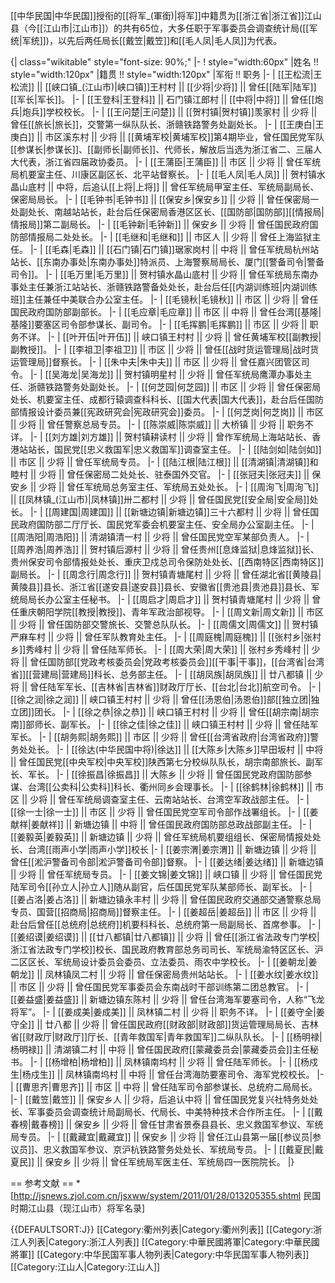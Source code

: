 [[中华民国|中华民国]]授衔的[[将军_(軍銜)|将军]]中籍贯为[[浙江省|浙江省]]江山县（今[[江山市|江山市]]）的共有65位，大多任职于军事委员会调查统计局([[军统|军统]])，以先后两任局长[[戴笠|戴笠]]和[[毛人凤|毛人凤]]为代表。

{| class="wikitable" style="font-size: 90%;"
|-
! style="width:60px" |姓名 !! style="width:120px" |籍贯 !! style="width:120px" |军衔 !! 职务
|-
| [[王松流|王松流]] || [[峡口镇_(江山市)|峡口镇]]王村村 || [[少将|少将]] || 曾任[[陆军|陆军]][[军长|军长]]。
|-
| [[王登科|王登科]] || 石门镇江郎村 || [[中将|中将]] || 曾任[[炮兵|炮兵]]学校校长。
|-
| [[王问楚|王问楚]] || [[贺村镇|贺村镇]]羡家村 || 少将 || 曾任[[旅长|旅长]]，交警第一纵队队长、浙赣铁路警务处副处长。
|-
| [[王庚白|王庚白]] || 市区溪东村 || 少将 || [[黄埔军校|黄埔军校]]第4期毕业，曾任国民党军队[[参谋长|参谋长]]、[[副师长|副师长]]、代师长，解放后当选为浙江省二、三届人大代表，浙江省四届政协委员。
|-
| [[王蒲臣|王蒲臣]] || 市区 || 少将 || 曾任军统局机要室主任、川康区副区长、北平站督察长。
|-
| [[毛人凤|毛人凤]] || 贺村镇水晶山底村 || 中将，后追认[[上将|上将]] || 曾任军统局甲室主任、军统局副局长、保密局局长。
|-
| [[毛钟书|毛钟书]] || [[保安乡|保安乡]] || 少将 || 曾任保密局一处副处长、南越站站长，赴台后任保密局香港区区长、[[国防部|国防部]][[情报局|情报局]]第二副局长。
|-
| [[毛钟新|毛钟新]] || 保安乡 || 少将 || 曾任国民政府国防部情报局二处处长。
|-
| [[毛继和|毛继和]] || 市区人 || 少将 || 曾任上海监狱主任。
|-
| [[毛森|毛森]] || [[石门镇|石门镇]]琚家岗村 || 中将 || 曾任军统局杭州站站长、[[东南办事处|东南办事处]]特派员、上海警察局局长、厦门[[警备司令|警备司令]]。
|-
| [[毛万里|毛万里]] || 贺村镇水晶山底村 || 少将 || 曾任军统局东南办事处主任兼浙江站站长、浙赣铁路警备处处长，赴台后任[[内湖训练班|内湖训练班]]主任兼任中美联合办公室主任。
|-
| [[毛镜秋|毛镜秋]] || 市区 || 少将 || 曾任国民政府国防部副部长。
|-
| [[毛应章|毛应章]] || 市区 || 中将 || 曾任台湾[[基隆|基隆]]要塞区司令部参谋长、副司令。
|-
| [[毛挥鹏|毛挥鹏]] || 市区 || 少将 || 职务不详。
|-
| [[叶开伍|叶开伍]] || 峡口镇王村村 || 少将 || 曾任黄埔军校[[副教授|副教授]]。
|-
| [[李祖卫|李祖卫]] || 市区 || 少将 || 曾任[[战时货运管理局|战时货运管理局]]督察长。
|-
| [[朱中夫|朱中夫]] || 市区 || 少将 || 曾任嘉兴团管区司令。
|-
| [[吴海龙|吴海龙]] || 贺村镇明星村 || 少将 || 曾任军统局鹰潭办事处主任、浙赣铁路警务处副处长。
|-
| [[何芝园|何芝园]] || 市区 || 少将 || 曾任保密局处长、机要室主任、成都行辕调查科科长、[[国大代表|国大代表]]，赴台后任国防部情报设计委员兼[[宪政研究会|宪政研究会]]委员。
|-
| [[何芝岗|何芝岗]] || 市区 || 少将 || 曾任警察总局专员。
|-
| [[陈崇威|陈崇威]] || 大桥镇 || 少将 || 职务不详。
|-
| [[刘方雄|刘方雄]] || 贺村镇耕读村 || 少将 || 曾作军统局上海站站长、香港站站长，国民党[[忠义救国军|忠义救国军]]调查室主任。
|-
| [[陆剑如|陆剑如]] || 市区 || 少将 || 曾任军统局专员。
|-
| [[陆江根|陆江根]] || [[清湖镇|清湖镇]]和睦村 || 少将 || 曾任保密局二处处长、驻泰国外交官。
|-
| [[张冠夫|张冠夫]] || 保安乡 || 少将 || 曾任军统局总务室主任、军统局五处处长。
|-
| [[周洵飞|周洵飞]] || [[凤林镇_(江山市)|凤林镇]]卅二都村 || 少将 || 曾任国民党[[安全局|安全局]]处长。
|-
| [[周建国|周建国]] || [[新塘边镇|新塘边镇]]三十六都村 || 少将 || 曾任国民政府国防部二厅厅长、国民党军委会机要室主任、安全局办公室副主任。
|-
| [[周浩阳|周浩阳]] || 清湖镇清一村 || 少将 || 曾任国民党空军某部负责人。
|-
| [[周养浩|周养浩]] || 贺村镇后源村 || 少将 || 曾任贵州[[息烽监狱|息烽监狱]]长、贵州保安司令部情报处处长、重庆卫戍总司令保防处处长、[[西南特区|西南特区]]副局长。
|-
| [[周念行|周念行]] || 贺村镇青塘尾村 || 少将 || 曾任湖北省[[黄陵县|黄陵县]]县长、浙江省[[遂安县|遂安县]]县长、安徽省[[贵池县|贵池县]]县长、军统局局长办公室主任秘书。
|-
| [[周启才|周启才]] || 贺村镇青塘尾村 || 少将 || 曾任重庆朝阳学院[[教授|教授]]、青年军政治部视导。
|-
| [[周文新|周文新]] || 市区 || 少将 || 曾任国防部交警旅长、交警总队队长。
|-
| [[周儒文|周儒文]] || 贺村镇严麻车村 || 少将 || 曾任军队教育处主任。
|-
| [[周庭槐|周庭槐]] || [[张村乡|张村乡]]秀峰村 || 少将 || 曾任陆军师长。
|-
| [[周大荣|周大荣]] || 张村乡秀峰村 || 少将 || 曾任国防部[[党政考核委员会|党政考核委员会]][[干事|干事]]，[[台湾省|台湾省]][[营建局|营建局]]科长、总务部主任。
|-
| [[胡凤族|胡凤族]] || 廿八都镇 || 少将 || 曾任陆军军长、[[吉林省|吉林省]]财政厅厅长、[[台北|台北]]航空司令。
|-
| [[徐之润|徐之润]] || 峡口镇王村村 || 少将 || 曾任[[汤恩伯|汤恩伯]]部[[独立团|独立团]]团长。
|-
| [[徐之恭|徐之恭]] || 峡口镇王村村 || 少将 || 曾任[[胡宗南|胡宗南]]部师长、副军长。
|-
| [[徐之佳|徐之佳]] || 峡口镇王村村 || 少将 || 曾任陆军军长。
|-
| [[胡务熙|胡务熙]] || 市区 || 少将 || 曾任[[台湾省政府|台湾省政府]]警务处处长。
|-
| [[徐达(中华民国中将)|徐达]] || [[大陈乡|大陈乡]]早田坂村 || 中将 || 曾任国民党[[中央军校|中央军校]]陕西第七分校纵队队长，胡宗南部旅长、副军长、军长。
|-
| [[徐振昌|徐振昌]] || 大陈乡 || 少将 || 曾任国民党政府国防部参谋、台湾[[公卖科|公卖科]]科长、衢州同乡会理事长。
|-
| [[徐鹤林|徐鹤林]] || 市区 || 少将 || 曾任军统局调查室主任、云南站站长、台湾空军政战部主任。
|-
| [[徐一士|徐一士]] || 市区 || 少将 || 曾任国民党空军司令部作战署组长。
|-
| [[姜献祥|姜献祥]] || 新塘边镇 || 中将 || 曾任国民政府国防部总政战部副主任。
|-
| [[姜毅英|姜毅英]] || 新塘边镇 || 少将 || 曾任军统局机要组组长、保密局情报处处长、台湾[[雨声小学|雨声小学]]校长
|-
| [[姜宗渭|姜宗渭]] || 新塘边镇 || 少将 || 曾任[[淞沪警备司令部|淞沪警备司令部]]督察。
|-
| [[姜达绪|姜达绪]] || 新塘边镇 || 少将 || 曾任军统局专员。
|-
| [[姜文锦|姜文锦]] || 峡口镇 || 少将 || 曾任国民党陆军司令[[孙立人|孙立人]]随从副官，后任国民党军队某部师长、副军长。
|-
| [[姜占洛|姜占洛]] || 新塘边镇永丰村 || 少将 || 曾任国民政府交通部交通警察总局专员、国营[[招商局|招商局]]督察主任。
|-
| [[姜超岳|姜超岳]] || 市区 || 少将 || 赴台后曾任[[总统府|总统府]]机要科科长、总统府第一局副局长、首席参事。
|-
| [[姜绍谟|姜绍谟]] || [[廿八都镇|廿八都镇]] || 少将 || 曾任[[浙江省法政专门学校|浙江省法政专门学校]]校长、国民政府教育部总务司司长、军统局渝特区区长、沪二区区长、军统局设计委员会委员、立法委员、雨农中学校长。
|-
| [[姜朝龙|姜朝龙]] || 凤林镇凤二村 || 少将 || 曾任保密局贵州站站长。
|-
| [[姜水纹|姜水纹]] || 市区 || 少将 || 曾任国民党军事委员会东南战时干部训练第二团总教官。
|-
| [[姜益盛|姜益盛]] || 新塘边镇东陈村 || 少将 || 曾任台湾海军要塞司令，人称“飞龙将军”。
|-
| [[姜成美|姜成美]] || 凤林镇二村 || 少将 || 职务不详。
|-
| [[姜守全|姜守全]] || 廿八都 || 少将 || 曾任国民政府[[财政部|财政部]]货运管理局局长、吉林省[[财政厅|财政厅]]厅长、[[青年救国军|青年救国军]]二纵队队长。
|-
| [[杨明禄|杨明禄]] || 清湖镇二村 || 中将 || 曾任国民政府[[蒙藏委员会|蒙藏委员会]]主任秘书。
|-
| [[杨增柏|杨增柏]] || 凤林镇南坞村 || 少将 || 曾任陆军师长。
|-
| [[杨戍生|杨戍生]] || 凤林镇南坞村 || 中将 || 曾任台湾海防要塞司令、海军党校校长。
|-
| [[曹思齐|曹思齐]] || 市区 || 中将 || 曾任陆军司令部参谋长、总统府二局局长。
|-
| [[戴笠|戴笠]] || 保安乡人 || 少将，后追认中将 || 曾任国民党复兴社特务处处长、军事委员会调查统计局副局长、代局长、中美特种技术合作所主任。
|-
| [[戴春榜|戴春榜]] || 保安乡 || 少将 || 曾任甘肃省景泰县县长、忠义救国军参议、军统局专员。
|-
| [[戴藏宜|戴藏宜]] || 保安乡 || 少将 || 曾任江山县第一届[[参议员|参议员]]、忠义救国军参议、京沪杭铁路警务处处长、军统局专员。
|-
| [[戴夏民|戴夏民]] || 保安乡 || 少将 || 曾任军统局军医主任、军统局四一医院院长。
|}

== 参考文献 ==
*[http://jsnews.zjol.com.cn/jsxww/system/2011/01/28/013205355.shtml 民国时期江山县（现江山市）将军名录]

{{DEFAULTSORT:J}}
[[Category:衢州列表|Category:衢州列表]]
[[Category:浙江人列表|Category:浙江人列表]]
[[Category:中華民國將軍|Category:中華民國將軍]]
[[Category:中华民国军事人物列表|Category:中华民国军事人物列表]]
[[Category:江山人|Category:江山人]]